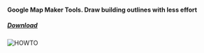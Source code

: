 #### Google Map Maker Tools. Draw building outlines with less effort

##### [Download](https://github.com/samosfator/GMMTools/releases)

![HOWTO](http://i.imgur.com/i5xCNIL.gif)
